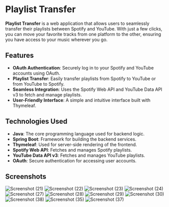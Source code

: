 # Playlist Transfer

**Playlist Transfer** is a web application that allows users to seamlessly transfer their playlists between Spotify and YouTube. With just a few clicks, you can move your favorite tracks from one platform to the other, ensuring you have access to your music wherever you go.

## Features

- **OAuth Authentication**: Securely log in to your Spotify and YouTube accounts using OAuth.
- **Playlist Transfer**: Easily transfer playlists from Spotify to YouTube or from YouTube to Spotify.
- **Seamless Integration**: Uses the Spotify Web API and YouTube Data API v3 to fetch and manage playlists.
- **User-Friendly Interface**: A simple and intuitive interface built with Thymeleaf.

## Technologies Used

- **Java**: The core programming language used for backend logic.
- **Spring Boot**: Framework for building the backend services.
- **Thymeleaf**: Used for server-side rendering of the frontend.
- **Spotify Web API**: Fetches and manages Spotify playlists.
- **YouTube Data API v3**: Fetches and manages YouTube playlists.
- **OAuth**: Secure authentication for accessing user accounts.

## Screenshots
![Screenshot (21)](https://github.com/user-attachments/assets/69dae491-f543-41c0-b097-c8b162fceb0e)
![Screenshot (22)](https://github.com/user-attachments/assets/6591e114-c50c-4c59-bfe3-4cbb9c7f9b80)
![Screenshot (23)](https://github.com/user-attachments/assets/d836fb28-fec7-4d8f-8081-e0f73283a638)
![Screenshot (24)](https://github.com/user-attachments/assets/938584c8-5b88-4894-a666-0217a4d1d5bd)
![Screenshot (27)](https://github.com/user-attachments/assets/52633621-afdf-436f-8f89-8474f0d4679f)
![Screenshot (28)](https://github.com/user-attachments/assets/fa56e06c-7b4e-45cd-a428-4f7c1c65dec9)
![Screenshot (29)](https://github.com/user-attachments/assets/9da6729b-3eb6-47ca-ba5d-9afee1d4e9a2)
![Screenshot (30)](https://github.com/user-attachments/assets/bd7cad4c-168b-43c0-9b21-1ff34731e371)
![Screenshot (38)](https://github.com/user-attachments/assets/6e50adb8-a9ac-419b-b8f5-089a0eee997a)
![Screenshot (35)](https://github.com/user-attachments/assets/97cc2a95-81ae-44c4-bfec-4b4a7da9afc0)
![Screenshot (37)](https://github.com/user-attachments/assets/fad963d9-ed86-462a-a222-23075aaf240c)




